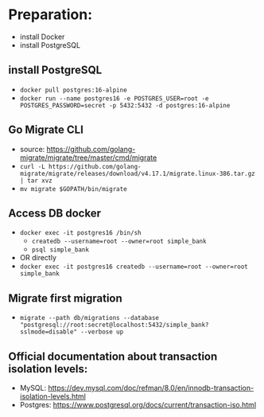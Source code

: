 # Preparation:
- install Docker
- install PostgreSQL

## install PostgreSQL
- ```docker pull postgres:16-alpine```
- ```docker run --name postgres16 -e POSTGRES_USER=root -e POSTGRES_PASSWORD=secret -p 5432:5432 -d postgres:16-alpine```

## Go Migrate CLI
- source: https://github.com/golang-migrate/migrate/tree/master/cmd/migrate
- ```curl -L https://github.com/golang-migrate/migrate/releases/download/v4.17.1/migrate.linux-386.tar.gz | tar xvz```
- ```mv migrate $GOPATH/bin/migrate```

## Access DB docker
- ```docker exec -it postgres16 /bin/sh```
  - ```createdb --username=root --owner=root simple_bank```
  - ```psql simple_bank```
- OR directly
- ```docker exec -it postgres16 createdb --username=root --owner=root simple_bank```

## Migrate first migration
- ```migrate --path db/migrations --database "postgresql://root:secret@localhost:5432/simple_bank?sslmode=disable" --verbose up```

## Official documentation about transaction isolation levels:
- MySQL: https://dev.mysql.com/doc/refman/8.0/en/innodb-transaction-isolation-levels.html
- Postgres: https://www.postgresql.org/docs/current/transaction-iso.html